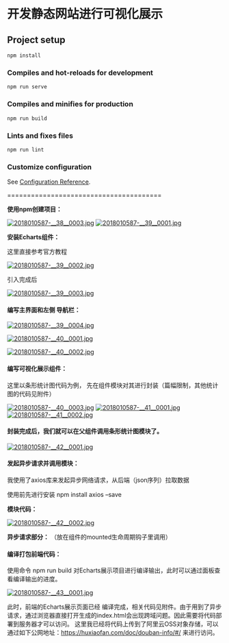 # 开发静态网站进行可视化展示

## Project setup
```
npm install
```

### Compiles and hot-reloads for development
```
npm run serve
```

### Compiles and minifies for production
```
npm run build
```

### Lints and fixes files
```
npm run lint
```

### Customize configuration
See [Configuration Reference](https://cli.vuejs.org/config/).

=======================================

**使用npm创建项目：**

[![2018010587-__38__0003.jpg](https://media.everdo.cn/tank/pic-bed/2021/03/02/2018010587-__38__0003.jpg)](https://up.media.everdo.cn/image/FUoj)
[![2018010587-__39__0001.jpg](https://media.everdo.cn/tank/pic-bed/2021/03/02/2018010587-__39__0001.jpg)](https://up.media.everdo.cn/image/FwG9)

**安装Echarts组件：**

这里直接参考官方教程

[![2018010587-__39__0002.jpg](https://media.everdo.cn/tank/pic-bed/2021/03/02/2018010587-__39__0002.jpg)](https://up.media.everdo.cn/image/Fffx)


引入完成后

[![2018010587-__39__0003.jpg](https://media.everdo.cn/tank/pic-bed/2021/03/02/2018010587-__39__0003.jpg)](https://up.media.everdo.cn/image/F1Ni)

#### 编写主界面和左侧 导航栏：

[![2018010587-__39__0004.jpg](https://media.everdo.cn/tank/pic-bed/2021/03/02/2018010587-__39__0004.jpg)](https://up.media.everdo.cn/image/FMt4)

[![2018010587-__40__0001.jpg](https://media.everdo.cn/tank/pic-bed/2021/03/02/2018010587-__40__0001.jpg)](https://up.media.everdo.cn/image/FyIM)

[![2018010587-__40__0002.jpg](https://media.everdo.cn/tank/pic-bed/2021/03/02/2018010587-__40__0002.jpg)](https://up.media.everdo.cn/image/FCls)


#### 编写可视化展示组件：

这里以条形统计图代码为例， 先在组件模块对其进行封装（篇幅限制，其他统计图的代码见附件）

[![2018010587-__40__0003.jpg](https://media.everdo.cn/tank/pic-bed/2021/03/02/2018010587-__40__0003.jpg)](https://up.media.everdo.cn/image/FTrY)
[![2018010587-__41__0001.jpg](https://media.everdo.cn/tank/pic-bed/2021/03/02/2018010587-__41__0001.jpg)](https://up.media.everdo.cn/image/FXva)
[![2018010587-__41__0002.jpg](https://media.everdo.cn/tank/pic-bed/2021/03/02/2018010587-__41__0002.jpg)](https://up.media.everdo.cn/image/FpV3)


#### 封装完成后，我们就可以在父组件调用条形统计图模块了。

[![2018010587-__42__0001.jpg](https://media.everdo.cn/tank/pic-bed/2021/03/02/2018010587-__42__0001.jpg)](https://up.media.everdo.cn/image/FtfG)


#### 发起异步请求并调用模块：

我使用了axios库来发起异步网络请求，从后端（json序列）拉取数据

使用前先进行安装 npm install axios –save

**模块代码：**

[![2018010587-__42__0002.jpg](https://media.everdo.cn/tank/pic-bed/2021/03/02/2018010587-__42__0002.jpg)](https://up.media.everdo.cn/image/F0jX)



**异步请求部分：** （放在组件的mounted生命周期钩子里调用）


#### 编译打包前端代码：

使用命令 npm run build 对Echarts展示项目进行编译输出，此时可以通过面板查看编译输出的进度。

[![2018010587-__43__0001.jpg](https://media.everdo.cn/tank/pic-bed/2021/03/02/2018010587-__43__0001.jpg)](https://up.media.everdo.cn/image/FsGI)

此时，前端的Echarts展示页面已经 编译完成，相关代码见附件。由于用到了异步请求，通过浏览器直接打开生成的index.html会出现跨域问题。因此需要将代码部署到服务器才可以访问。 这里我已经将代码上传到了阿里云OSS对象存储，可以通过如下公网地址：https://huxiaofan.com/doc/douban-info/#/ 来进行访问。
